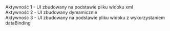 <br>Aktywność 1 - UI zbudowany na podstawie pliku widoku xml
<br>Aktywność 2 - UI zbudowany dymamicznie
<br>Aktywność 3 - UI zbudowany na podstawie pliku widoku z wykorzystaniem dataBinding
